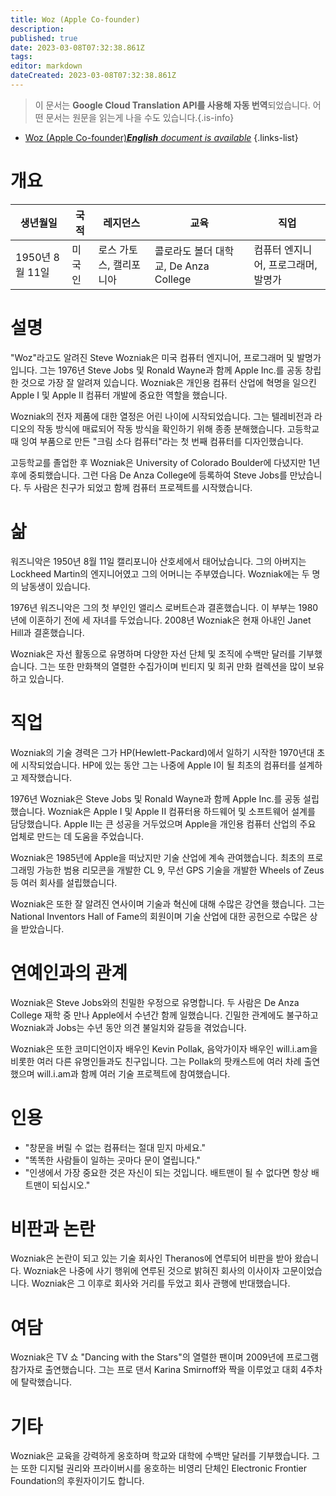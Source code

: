```yaml
---
title: Woz (Apple Co-founder)
description: 
published: true
date: 2023-03-08T07:32:38.861Z
tags: 
editor: markdown
dateCreated: 2023-03-08T07:32:38.861Z
---
```


> 이 문서는 **Google Cloud Translation API를 사용해 자동 번역**되었습니다.
어떤 문서는 원문을 읽는게 나을 수도 있습니다.{.is-info}



- [Woz (Apple Co-founder)***English** document is available*](/en/Knowledge-base/Dictionary/Person/woz-apple-co-founder)
{.links-list}

# 개요

| 생년월일 | 국적 | 레지던스 | 교육 | 직업 |
| --- | --- | --- | --- | --- |
| 1950년 8월 11일 | 미국인 | 로스 가토스, 캘리포니아 | 콜로라도 볼더 대학교, De Anza College | 컴퓨터 엔지니어, 프로그래머, 발명가 |

# 설명

"Woz"라고도 알려진 Steve Wozniak은 미국 컴퓨터 엔지니어, 프로그래머 및 발명가입니다. 그는 1976년 Steve Jobs 및 Ronald Wayne과 함께 Apple Inc.를 공동 창립한 것으로 가장 잘 알려져 있습니다. Wozniak은 개인용 컴퓨터 산업에 혁명을 일으킨 Apple I 및 Apple II 컴퓨터 개발에 중요한 역할을 했습니다.

Wozniak의 전자 제품에 대한 열정은 어린 나이에 시작되었습니다. 그는 텔레비전과 라디오의 작동 방식에 매료되어 작동 방식을 확인하기 위해 종종 분해했습니다. 고등학교 때 잉여 부품으로 만든 "크림 소다 컴퓨터"라는 첫 번째 컴퓨터를 디자인했습니다.

고등학교를 졸업한 후 Wozniak은 University of Colorado Boulder에 다녔지만 1년 후에 중퇴했습니다. 그런 다음 De Anza College에 등록하여 Steve Jobs를 만났습니다. 두 사람은 친구가 되었고 함께 컴퓨터 프로젝트를 시작했습니다.

# 삶

워즈니악은 1950년 8월 11일 캘리포니아 산호세에서 태어났습니다. 그의 아버지는 Lockheed Martin의 엔지니어였고 그의 어머니는 주부였습니다. Wozniak에는 두 명의 남동생이 있습니다.

1976년 워즈니악은 그의 첫 부인인 앨리스 로버트슨과 결혼했습니다. 이 부부는 1980년에 이혼하기 전에 세 자녀를 두었습니다. 2008년 Wozniak은 현재 아내인 Janet Hill과 결혼했습니다.

Wozniak은 자선 활동으로 유명하며 다양한 자선 단체 및 조직에 수백만 달러를 기부했습니다. 그는 또한 만화책의 열렬한 수집가이며 빈티지 및 희귀 만화 컬렉션을 많이 보유하고 있습니다.

# 직업

Wozniak의 기술 경력은 그가 HP(Hewlett-Packard)에서 일하기 시작한 1970년대 초에 시작되었습니다. HP에 있는 동안 그는 나중에 Apple I이 될 최초의 컴퓨터를 설계하고 제작했습니다.

1976년 Wozniak은 Steve Jobs 및 Ronald Wayne과 함께 Apple Inc.를 공동 설립했습니다. Wozniak은 Apple I 및 Apple II 컴퓨터용 하드웨어 및 소프트웨어 설계를 담당했습니다. Apple II는 큰 성공을 거두었으며 Apple을 개인용 컴퓨터 산업의 주요 업체로 만드는 데 도움을 주었습니다.

Wozniak은 1985년에 Apple을 떠났지만 기술 산업에 계속 관여했습니다. 최초의 프로그래밍 가능한 범용 리모콘을 개발한 CL 9, 무선 GPS 기술을 개발한 Wheels of Zeus 등 여러 회사를 설립했습니다.

Wozniak은 또한 잘 알려진 연사이며 기술과 혁신에 대해 수많은 강연을 했습니다. 그는 National Inventors Hall of Fame의 회원이며 기술 산업에 대한 공헌으로 수많은 상을 받았습니다.

# 연예인과의 관계

Wozniak은 Steve Jobs와의 친밀한 우정으로 유명합니다. 두 사람은 De Anza College 재학 중 만나 Apple에서 수년간 함께 일했습니다. 긴밀한 관계에도 불구하고 Wozniak과 Jobs는 수년 동안 의견 불일치와 갈등을 겪었습니다.

Wozniak은 또한 코미디언이자 배우인 Kevin Pollak, 음악가이자 배우인 will.i.am을 비롯한 여러 다른 유명인들과도 친구입니다. 그는 Pollak의 팟캐스트에 여러 차례 출연했으며 will.i.am과 함께 여러 기술 프로젝트에 참여했습니다.

# 인용

- "창문을 버릴 수 없는 컴퓨터는 절대 믿지 마세요."
- "똑똑한 사람들이 일하는 곳마다 문이 열립니다."
- "인생에서 가장 중요한 것은 자신이 되는 것입니다. 배트맨이 될 수 없다면 항상 배트맨이 되십시오."

# 비판과 논란

Wozniak은 논란이 되고 있는 기술 회사인 Theranos에 연루되어 비판을 받아 왔습니다. Wozniak은 나중에 사기 행위에 연루된 것으로 밝혀진 회사의 이사이자 고문이었습니다. Wozniak은 그 이후로 회사와 거리를 두었고 회사 관행에 반대했습니다.

# 여담

Wozniak은 TV 쇼 "Dancing with the Stars"의 열렬한 팬이며 2009년에 프로그램 참가자로 출연했습니다. 그는 프로 댄서 Karina Smirnoff와 짝을 이루었고 대회 4주차에 탈락했습니다.

# 기타

Wozniak은 교육을 강력하게 옹호하며 학교와 대학에 수백만 달러를 기부했습니다. 그는 또한 디지털 권리와 프라이버시를 옹호하는 비영리 단체인 Electronic Frontier Foundation의 후원자이기도 합니다.